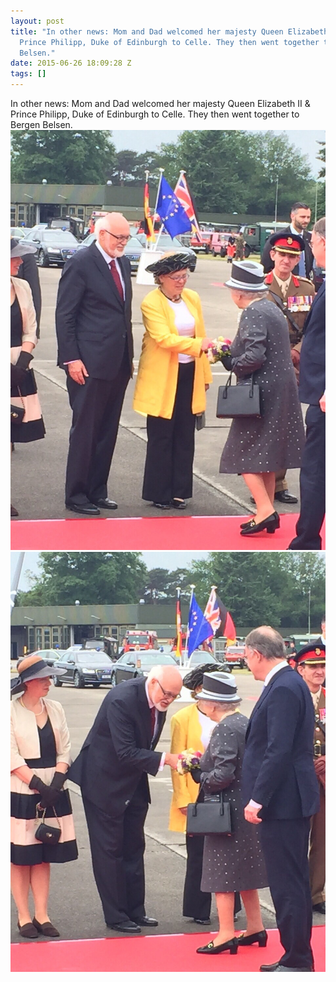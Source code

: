```yaml
---
layout: post
title: "In other news: Mom and Dad welcomed her majesty Queen Elizabeth II &
  Prince Philipp, Duke of Edinburgh to Celle. They then went together to Bergen
  Belsen."
date: 2015-06-26 18:09:28 Z
tags: []
---
```

In other news: Mom and Dad welcomed her majesty Queen Elizabeth II & Prince Philipp, Duke of Edinburgh to Celle. They then went together to Bergen Belsen.
![](/media/2015/06/122520084554_0.jpg)
![](/media/2015/06/122520084554_1.jpg)
